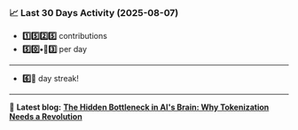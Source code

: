 <!--START_STATS-->
### 📈 Last 30 Days Activity (2025-08-07)  
- **1️⃣5️⃣2️⃣5️⃣** contributions  
- **5️⃣0️⃣•🎱3️⃣** per day
---
- **6️⃣🎱** day streak!
---
📝 **Latest blog:** [**The Hidden Bottleneck in AI's Brain: Why Tokenization Needs a Revolution**](https://andriak.com/blog/tokenization-revolution)
<!--END_STATS-->
